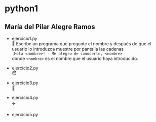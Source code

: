 # python1
## María del Pilar Alegre Ramos
- ejercicio1.py  
  :medal_sports: Escribe un programa que pregunte el nombre y después de que el usuario lo introduzca muestre por pantalla las cadenas  
  `¡Hola <nombre>! - Me alegro de conocerle, <nombre>`  
  donde `<nombre>` es el nombre que el usuario haya introducido.
- ejercicio2.py  
  :smiling_imp:  
  
- ejercicio3.py  
🤖

- ejercicio4.py  
✈️


- ejercicio5.py  

